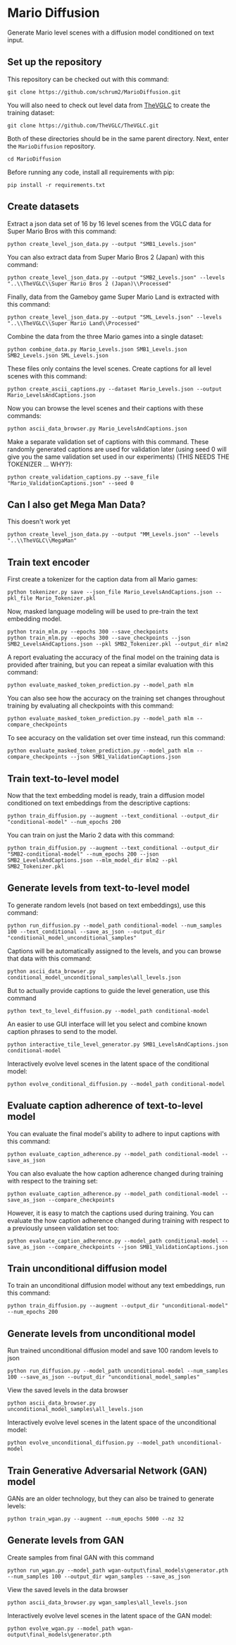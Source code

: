 # Mario Diffusion

Generate Mario level scenes with a diffusion model conditioned on text input.

## Set up the repository

This repository can be checked out with this command:
```
git clone https://github.com/schrum2/MarioDiffusion.git
```
You will also need to check out level data from [TheVGLC](https://github.com/TheVGLC/TheVGLC) to create the training dataset:
```
git clone https://github.com/TheVGLC/TheVGLC.git
```
Both of these directories should be in the same parent directory. Next, enter the `MarioDiffusion` repository.
```
cd MarioDiffusion
```
Before running any code, install all requirements with pip:
```
pip install -r requirements.txt
```

## Create datasets

Extract a json data set of 16 by 16 level scenes from the VGLC data for Super Mario Bros with this command:
```
python create_level_json_data.py --output "SMB1_Levels.json"
```
You can also extract data from Super Mario Bros 2 (Japan) with this command:
```
python create_level_json_data.py --output "SMB2_Levels.json" --levels "..\\TheVGLC\\Super Mario Bros 2 (Japan)\\Processed"
```
Finally, data from the Gameboy game Super Mario Land is extracted with this command:
```
python create_level_json_data.py --output "SML_Levels.json" --levels "..\\TheVGLC\\Super Mario Land\\Processed"
```
Combine the data from the three Mario games into a single dataset:
```
python combine_data.py Mario_Levels.json SMB1_Levels.json SMB2_Levels.json SML_Levels.json
```
These files only contains the level scenes. Create captions for all level scenes with this command:
```
python create_ascii_captions.py --dataset Mario_Levels.json --output Mario_LevelsAndCaptions.json
```
Now you can browse the level scenes and their captions with these commands:
```
python ascii_data_browser.py Mario_LevelsAndCaptions.json 
```
Make a separate validation set of captions with this command. These randomly generated captions are used for validation later (using seed 0 will give you the same validation set used in our experiments) (THIS NEEDS THE TOKENIZER ... WHY?):
```
python create_validation_captions.py --save_file "Mario_ValidationCaptions.json" --seed 0
```

## Can I also get Mega Man Data?

This doesn't work yet
```
python create_level_json_data.py --output "MM_Levels.json" --levels "..\\TheVGLC\\MegaMan"
```

## Train text encoder

First create a tokenizer for the caption data from all Mario games:
```
python tokenizer.py save --json_file Mario_LevelsAndCaptions.json --pkl_file Mario_Tokenizer.pkl
```
Now, masked language modeling will be used to pre-train the text embedding model.
```
python train_mlm.py --epochs 300 --save_checkpoints
python train_mlm.py --epochs 300 --save_checkpoints --json SMB2_LevelsAndCaptions.json --pkl SMB2_Tokenizer.pkl --output_dir mlm2
```
A report evaluating the accuracy of the final model on the training data is provided after training, but you can repeat a similar evaluation with this command:
```
python evaluate_masked_token_prediction.py --model_path mlm
```
You can also see how the accuracy on the training set changes throughout training by evaluating all checkpoints with this command:
```
python evaluate_masked_token_prediction.py --model_path mlm --compare_checkpoints
```
To see accuracy on the validation set over time instead, run this command:
```
python evaluate_masked_token_prediction.py --model_path mlm --compare_checkpoints --json SMB1_ValidationCaptions.json
```

## Train text-to-level model

Now that the text embedding model is ready, train a diffusion model conditioned on text embeddings from the descriptive captions:
```
python train_diffusion.py --augment --text_conditional --output_dir "conditional-model" --num_epochs 200
```
You can train on just the Mario 2 data with this command:
```
python train_diffusion.py --augment --text_conditional --output_dir "SMB2-conditional-model" --num_epochs 200 --json SMB2_LevelsAndCaptions.json --mlm_model_dir mlm2 --pkl SMB2_Tokenizer.pkl
```

## Generate levels from text-to-level model

To generate random levels (not based on text embeddings), use this command:
```
python run_diffusion.py --model_path conditional-model --num_samples 100 --text_conditional --save_as_json --output_dir "conditional_model_unconditional_samples"
```
Captions will be automatically assigned to the levels, and you can browse that data with this command:
```
python ascii_data_browser.py conditional_model_unconditional_samples\all_levels.json
```
But to actually provide captions to guide the level generation, use this command
```
python text_to_level_diffusion.py --model_path conditional-model
```
An easier to use GUI interface will let you select and combine known caption phrases to send to the model.
```
python interactive_tile_level_generator.py SMB1_LevelsAndCaptions.json conditional-model
```
Interactively evolve level scenes in the latent space of the conditional model:
```
python evolve_conditional_diffusion.py --model_path conditional-model
```

## Evaluate caption adherence of text-to-level model

You can evaluate the final model's ability to adhere to input captions with this command:
```
python evaluate_caption_adherence.py --model_path conditional-model --save_as_json
```
You can also evaluate the how caption adherence changed during training with respect to the training set:
```
python evaluate_caption_adherence.py --model_path conditional-model --save_as_json --compare_checkpoints
```
However, it is easy to match the captions used during training. You can evaluate the how caption adherence changed during training with respect to a previously unseen validation set too:
```
python evaluate_caption_adherence.py --model_path conditional-model --save_as_json --compare_checkpoints --json SMB1_ValidationCaptions.json 
```

## Train unconditional diffusion model

To train an unconditional diffusion model without any text embeddings, run this command:
```
python train_diffusion.py --augment --output_dir "unconditional-model" --num_epochs 200
```

## Generate levels from unconditional model

Run trained unconditional diffusion model and save 100 random levels to json
```
python run_diffusion.py --model_path unconditional-model --num_samples 100 --save_as_json --output_dir "unconditional_model_samples"
```
View the saved levels in the data browser
```
python ascii_data_browser.py unconditional_model_samples\all_levels.json
```
Interactively evolve level scenes in the latent space of the unconditional model:
```
python evolve_unconditional_diffusion.py --model_path unconditional-model
```

## Train Generative Adversarial Network (GAN) model

GANs are an older technology, but they can also be trained to generate levels:
```
python train_wgan.py --augment --num_epochs 5000 --nz 32
```

## Generate levels from GAN

Create samples from final GAN with this command
```
python run_wgan.py --model_path wgan-output\final_models\generator.pth --num_samples 100 --output_dir wgan_samples --save_as_json
```
View the saved levels in the data browser
```
python ascii_data_browser.py wgan_samples\all_levels.json
```
Interactively evolve level scenes in the latent space of the GAN model:
```
python evolve_wgan.py --model_path wgan-output\final_models\generator.pth
```
